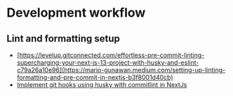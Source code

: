 # Development workflow


## Lint and formatting setup

- [https://levelup.gitconnected.com/effortless-pre-commit-linting-supercharging-your-next-js-13-project-with-husky-and-eslint-c79a26a10e96](https://mario-gunawan.medium.com/setting-up-linting-formatting-and-pre-commit-in-nextjs-b3f8001d40cb)
- [Implement git hooks using husky with commitlint in NextJs](https://medium.com/@anoopnayak1/implement-git-hooks-using-husky-with-commitlint-in-nextjs-7ebd45d83be9)
